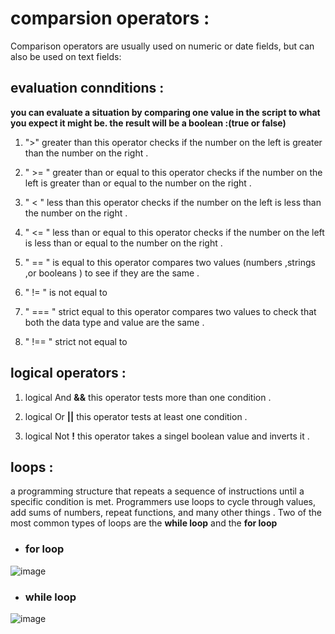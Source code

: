 # comparsion operators :
Comparison operators are usually used on numeric or date fields, but can also be used on text fields:
## evaluation connditions :
**you can evaluate a situation by comparing one value in the script to what you expect it might be. the result will be a boolean :(true or false)**
1. ">" greater than
this operator checks if the number on the left is greater than the number on the right .

2. " >= " greater than or equal to
this operator checks if the number on the left is greater than or equal to the number on the right .

3. " < " less than 
this operator checks if the number on the left is less than the number on the right .

4. " <= " less than or equal to
this operator checks if the number on the left is less than or equal to the number on the right .

5. " == " is equal to
this operator compares two values (numbers ,strings ,or booleans ) to see if they are the same .

6. " != " is not equal to

7. " === " strict equal to 
this operator compares two values to check that both the data type and value are the same .

8. " !== " strict not equal to

## logical operators :

1. logical And **&&** 
this operator tests more than one condition .

2. logical Or **||**
this operator tests at least one condition .

3. logical Not **!** 
this operator takes a singel boolean value and inverts it .

## loops :
 a programming structure that repeats a sequence of instructions until a specific condition is met. Programmers use loops to cycle through values, add sums of numbers, repeat functions, and many other things .
Two of the most common types of loops are the **while loop** and the **for loop**
 - ### for loop 
 ![image](https://media.geeksforgeeks.org/wp-content/uploads/20191108131134/For-Loop.jpg)

 - ### while loop 
 ![image](https://media.geeksforgeeks.org/wp-content/uploads/20191118164726/While-Loop-GeeksforGeeks.jpg)




